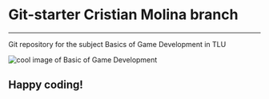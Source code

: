 # Git-starter Cristian Molina branch
---
Git repository for the subject Basics of Game Development in TLU

![cool image of Basic of Game Development](https://github.com/AShenawy/Git-Starter/tree/main/Images/cool%20image.jpg)

Happy coding!
---
